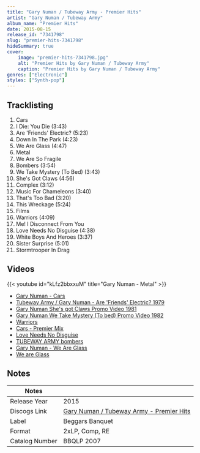 ```yaml
---
title: "Gary Numan / Tubeway Army - Premier Hits"
artist: "Gary Numan / Tubeway Army"
album_name: "Premier Hits"
date: 2015-08-15
release_id: "7341798"
slug: "premier-hits-7341798"
hideSummary: true
cover:
    image: "premier-hits-7341798.jpg"
    alt: "Premier Hits by Gary Numan / Tubeway Army"
    caption: "Premier Hits by Gary Numan / Tubeway Army"
genres: ["Electronic"]
styles: ["Synth-pop"]
---
```

## Tracklisting
1. Cars 
2. I Die: You Die (3:43)
3. Are 'Friends' Electric? (5:23)
4. Down In The Park (4:23)
5. We Are Glass (4:47)
6. Metal
7. We Are So Fragile
8. Bombers (3:54)
9. We Take Mystery (To Bed) (3:43)
10. She's Got Claws (4:56)
11. Complex (3:12)
12. Music For Chameleons (3:40)
13. That's Too Bad (3:20)
14. This Wreckage (5:24)
15. Films
16. Warriors (4:09)
17. Me! I Disconnect From You
18. Love Needs No Disguise (4:38)
19. White Boys And Heroes (3:37)
20. Sister Surprise (5:01)
21. Stormtrooper In Drag

## Videos
{{< youtube id="kLfz2bbxxuM" title="Gary Numan - Metal" >}}
- [Gary Numan - Cars](https://www.youtube.com/watch?v=Im3JzxlatUs)
- [Tubeway Army / Gary Numan -  Are 'Friends' Electric? 1979](https://www.youtube.com/watch?v=-0WNbm1jz6A)
- [Gary Numan She's got Claws Promo Video 1981](https://www.youtube.com/watch?v=i_K93VLhlZk)
- [Gary Numan We Take Mystery (To bed) Promo Video 1982](https://www.youtube.com/watch?v=X6nmepWa3fE)
- [Warriors](https://www.youtube.com/watch?v=ttZvdcoavL8)
- [Cars - Premier Mix](https://www.youtube.com/watch?v=O2_ixzTObiw)
- [Love Needs No Disguise](https://www.youtube.com/watch?v=sY5WT2jqZho)
- [TUBEWAY ARMY   bombers](https://www.youtube.com/watch?v=GJLxnF_0bro)
- [Gary Numan - We Are Glass](https://www.youtube.com/watch?v=HVHnIiWpNig)
- [We are Glass](https://www.youtube.com/watch?v=Hh5ftP9-IAw)

## Notes
| Notes          |             |
| ---------------| ----------- |
| Release Year   | 2015 |
| Discogs Link   | [Gary Numan / Tubeway Army - Premier Hits](https://www.discogs.com/release/7341798-Gary-Numan-Tubeway-Army-Premier-Hits) |
| Label          | Beggars Banquet |
| Format         | 2xLP, Comp, RE |
| Catalog Number | BBQLP 2007 |



